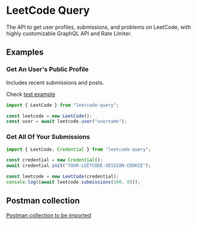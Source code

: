 # LeetCode Query

The API to get user profiles, submissions, and problems on LeetCode, with highly customizable GraphQL API and Rate Limiter.


## Examples

### Get An User's Public Profile

Includes recent submissions and posts.

Check [test example](./src/test/leetcode-test.ts)

```typescript
import { LeetCode } from "leetcode-query";

const leetcode = new LeetCode();
const user = await leetcode.user("username");
```

### Get All Of Your Submissions

```typescript
import { LeetCode, Credential } from "leetcode-query";

const credential = new Credential();
await credential.init("YOUR-LEETCODE-SESSION-COOKIE");

const leetcode = new LeetCode(credential);
console.log((await leetcode.submissions(100, 0)));
```

## Postman collection

[Postman collection to be imported](./LeetCode-Query.postman_collection.json)